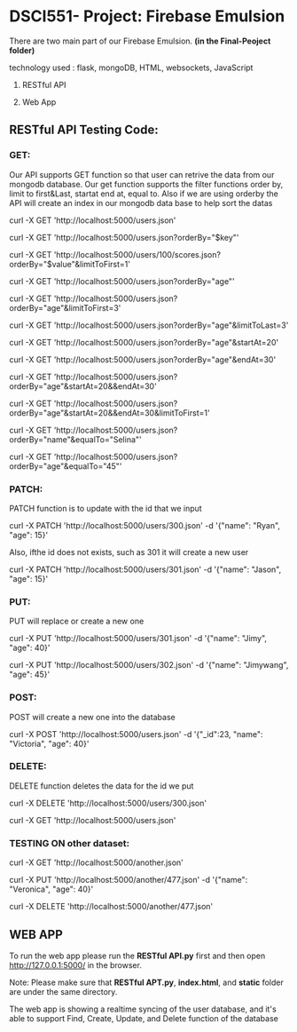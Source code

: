 # DSCI551- Project: Firebase Emulsion
There are two main part of our Firebase Emulsion. **(in the Final-Peoject folder)**

technology used : flask, mongoDB, HTML, websockets, JavaScript

1. RESTful API

2. Web App



## RESTful API Testing Code:
	

### GET:

Our API supports GET function so that user can retrive the data from our mongodb database. Our get function supports the filter functions
order by, limit to first&Last, startat end at, equal to. Also if we are using orderby the API will create an index in our mongodb data base to help sort the datas

curl -X GET 'http://localhost:5000/users.json'

curl -X GET 'http://localhost:5000/users.json?orderBy="$key"'

curl -X GET 'http://localhost:5000/users/100/scores.json?orderBy="$value"&limitToFirst=1'

curl -X GET 'http://localhost:5000/users.json?orderBy="age"'

curl -X GET 'http://localhost:5000/users.json?orderBy="age"&limitToFirst=3'

curl -X GET 'http://localhost:5000/users.json?orderBy="age"&limitToLast=3'

curl -X GET 'http://localhost:5000/users.json?orderBy="age"&startAt=20'

curl -X GET 'http://localhost:5000/users.json?orderBy="age"&endAt=30'

curl -X GET 'http://localhost:5000/users.json?orderBy="age"&startAt=20&&endAt=30'

curl -X GET 'http://localhost:5000/users.json?orderBy="age"&startAt=20&&endAt=30&limitToFirst=1'

curl -X GET 'http://localhost:5000/users.json?orderBy="name"&equalTo="Selina"'

curl -X GET 'http://localhost:5000/users.json?orderBy="age"&equalTo="45"'




### PATCH:

PATCH function is to update with the id that we input

curl -X PATCH 'http://localhost:5000/users/300.json' -d '{"name": "Ryan", "age": 15}'

Also, ifthe id does not exists, such as 301 it will create a new user

curl -X PATCH 'http://localhost:5000/users/301.json' -d '{"name": "Jason", "age": 15}'



### PUT:
PUT will replace or create a new one

curl -X PUT 'http://localhost:5000/users/301.json' -d '{"name": "Jimy", "age": 40}'

curl -X PUT 'http://localhost:5000/users/302.json' -d '{"name": "Jimywang", "age": 45}'



### POST:
POST will create a new one into the database

curl -X POST 'http://localhost:5000/users.json' -d '{"_id":23, "name": "Victoria", "age": 40}'




### DELETE:
DELETE function deletes the data for the id we put 

curl -X DELETE 'http://localhost:5000/users/300.json'

curl -X GET 'http://localhost:5000/users.json'


### TESTING ON other dataset:

curl -X GET 'http://localhost:5000/another.json'

curl -X PUT 'http://localhost:5000/another/477.json' -d '{"name": "Veronica", "age": 40}'

curl -X DELETE 'http://localhost:5000/another/477.json'


## WEB APP

To run the web app please run the **RESTful API.py** first and then open http://127.0.0.1:5000/ in the browser. 

Note: Please make sure that **RESTful APT.py**, **index.html**, and **static** folder are under the same directory.

The web app is showing a realtime syncing of the user database, and it's able to support Find, Create, Update, and Delete function of the database 
